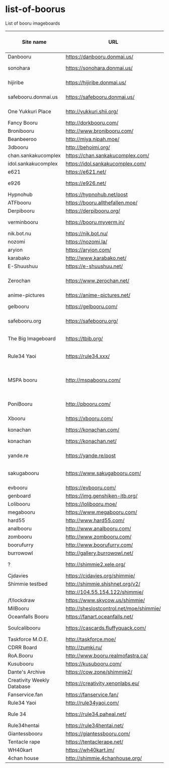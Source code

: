 # list-of-boorus
List of booru imageboards

| Site name                  | URL                                     | system                         | Approximate postcount (2020) | SFW/NSFW | Category  | Notes                                              | api example |
|----------------------------|-----------------------------------------|--------------------------------|------------------------------|----------|-----------|----------------------------------------------------|-------------|
| Danbooru                   | https://danbooru.donmai.us/             | danbooru                       | 3804k                        | NSFW     | Art       |                                                    |             |
| sonohara                   | https://sonohara.donmai.us/             | danbooru                       |                              | NSFW     | Art       | Uses danbooru database                             |             |
| hijiribe                   | https://hijiribe.donmai.us/             | danbooru                       |                              | NSFW     | Art       | Uses danbooru database                             |             |
| safebooru.donmai.us        | https://safebooru.donmai.us/            | danbooru                       |                              | SFW      | Art       | Uses danbooru database                             |             |
| One Yukkuri Place          | http://yukkuri.shii.org/                | danbooru                       | 79k                          | NSFW     | Art       | Same as oyp.yunyah.com                             |             |
| Fancy Booru                | http://dorkbooru.com/                   | danbooru                       | 5k                           | NSFW     | Art       |                                                    |             |
| Bronibooru                 | http://www.bronibooru.com/              | danbooru                       | 124k                         | SFW?     | Art       |                                                    |             |
| Beanbeeroo                 | http://miya.nipah.moe/                  | danbooru                       | 1k                           |          | Memes     |                                                    |             |
| 3dbooru                    | http://behoimi.org/                     | danbooru                       | 645k                         | NSFW     | Photos    |                                                    |             |
| chan.sankakucomplex        | https://chan.sankakucomplex.com/        | danbooru                       | 2017k                        | NSFW     | Art       |                                                    |             |
| idol.sankakucomplex        | https://idol.sankakucomplex.com/        | danbooru                       | 736k                         | NSFW     | Photos    |                                                    |             |
| e621                       | https://e621.net/                       | danbooru                       | 2166k                        | NSFW     | Art       |                                                    |             |
| e926                       | https://e926.net/                       | danbooru                       |                              | SFW      | Art       | Uses e621 database                                 |             |
| Hypnohub                   | https://hypnohub.net/post               | danbooru                       | 92k                          | NSFW     | Art       |                                                    |             |
| ATFbooru                   | https://booru.allthefallen.moe/         | danbooru                       | 292k                         | NSFW     | Art       |                                                    |             |
| Derpibooru                 | https://derpibooru.org/                 | philomena                      | 2287k                        | NSFW     | Art       |                                                    |             |
| verminbooru                | https://booru.myverm.in/                | szurubooru                     | 25k                          | SFW?     | Art       | Very low quality art                               |             |
| nik.bot.nu                 | https://nik.bot.nu/                     | ?                              | 3396k                        | NSFW     | Mixed     | Scraper                                            |             |
| nozomi                     | https://nozomi.la/                      | ?                              | 15626k                       | NSFW     | Art       | ???                                                |             |
| aryion                     | https://aryion.com/                     | g4?                            | 586k                         |          |           |                                                    |             |
| karabako                   | http://www.karabako.net/                | ?                              | 45k                          | SFW      | Art       |                                                    |             |
| E-Shuushuu                 | https://e-shuushuu.net/                 | ?                              | 1020k                        | SFW      | Art       | No api?                                            |             |
| Zerochan                   | https://www.zerochan.net/               | Zerochain (=lainchan = vichan) | 2873k                        | SFW      | Art       |                                                    |             |
| anime-pictures             | https://anime-pictures.net/             | ?                              | 637k                         | SFW      | Art       | No api?                                            |             |
| gelbooru                   | https://gelbooru.com/                   | gelbooru v0.2                  | 5162k                        | NSFW     | Art       |                                                    |             |
| safebooru.org              | https://safebooru.org/                  | gelbooru v0.2                  |                              | SFW      | Art       | Uses gelbooru database?                            |             |
| The Big Imageboard         | https://tbib.org/                       | gelbooru v0.2                  | 8222k                        | NSFW     | Art       | Combined all *.booru.org databases?                |             |
| Rule34 Yaoi                | https://rule34.xxx/                     | gelbooru v0.2                  | 3657k                        | NSFW     | Art       |                                                    |             |
| MSPA booru                 | http://mspabooru.com/                   | gelbooru v0.2                  | 176k                         | NSFW     | Art       | Same as mspa.booru.org, counter on booru.org wrong |             |
| PoniBooru                  | http://pbooru.com/                      | gelbooru v0.2                  | 305k                         |          |           |                                                    |             |
| Xbooru                     | https://xbooru.com/                     | gelbooru v0.1                  | 813k                         |          |           | Part of booru.org?                                 |             |
| konachan                   | https://konachan.com/                   | moebooru                       | 302k                         | NSFW     | Art       |                                                    |             |
| konachan                   | https://konachan.net/                   | moebooru                       |                              | SFW      | Art       | Uses konachan database                             |             |
| yande.re                   | https://yande.re/post                   | moebooru                       | 614k                         | NSFW     | Art       | This is moe.imouto                                 |             |
| sakugabooru                | https://www.sakugabooru.com/            | moebooru                       | 114k                         | SFW?     | Videos    | Also has sakuga.moe domain                         |             |
| evbooru                    | https://evbooru.com/                    | moebooru                       | 2k                           | NSFW     | Art       |                                                    |             |
| genboard                   | https://img.genshiken-itb.org/          | moebooru                       | 1k                           | SFW      | Art       |                                                    |             |
| Lolibooru                  | https://lolibooru.moe/                  | moebooru                       | 225k                         | NSFW     | Art       |                                                    |             |
| megabooru                  | https://www.megabooru.com/              | Shimmie                        | 370k                         | NSFW     | Art       |                                                    |             |
| hard55                     | http://www.hard55.com/                  | Shimmie                        | 84k                          | NSFW     | Art       |                                                    |             |
| analbooru                  | http://www.analbooru.com/               | Shimmie                        | 122k                         | NSFW     | Art       |                                                    |             |
| zombooru                   | http://www.zombooru.com/                | Shimmie                        | 81k                          | NSFW     | Art       |                                                    |             |
| boorufurry                 | http://www.boorufurry.com/              | Shimmie                        | 31k                          | NSFW     | Art       |                                                    |             |
| burrowowl                  | http://gallery.burrowowl.net/           | Shimmie                        | 44k                          | SFW      | Memes     |                                                    |             |
| ?                          | http://shimmie2.xele.org/               | Shimmie                        | 23k                          |          |           | Login required, private?                           |             |
| Cjdavies                   | https://cjdavies.org/shimmie/           | Shimmie                        | 1k                           |          | Personal  |                                                    |             |
| Shimmie testbed            | http://shimmie.shishnet.org/v2/         | Shimmie                        | 4k                           |          | Test      |                                                    |             |
|                            | http://104.55.154.122/shimmie/          | Shimmie                        | 1k                           |          | Personal  |                                                    |             |
| /f/lockdraw                | https://www.skycow.us/shimmie/          | Shimmie                        | 9k                           |          |           |                                                    |             |
| MilBooru                   | http://sheslostcontrol.net/moe/shimmie/ | Shimmie                        | 1k                           |          | Art       |                                                    |             |
| Oceanfalls Booru           | https://fanart.oceanfalls.net/          | Shimmie                        | 1k                           |          | Art       |                                                    |             |
| Soulcalibooru              | https://cascards.fluffyquack.com/       | Shimmie                        | 2k                           |          |           | Very large thumbnails                              |             |
| Taskforce M.O.E.           | http://taskforce.moe/                   | Shimmie                        | 2k                           |          | Art       |                                                    |             |
| CDRR Board                 | http://zumki.ru/                        | Shimmie                        | 20k                          |          | Art       |                                                    |             |
| RoA.Booru                  | http://www.booru.realmofastra.ca/       | Shimmie                        | 1k                           |          | Art       |                                                    |             |
| Kusubooru                  | https://kusubooru.com/                  | Shimmie                        | 13k                          |          | Art       |                                                    |             |
| Dante's Archive            | https://cow.zone/shimmie2/              | Shimmie                        | 1k                           |          | Personal  |                                                    |             |
| Creativity Weekly Database | https://creativity.xenonlabs.eu/        | Shimmie                        | 1k                           |          | Personal? |                                                    |             |
| Fanservice.fan             | https://fanservice.fan/                 | Shimmie                        | 11k                          | NSFW     | Art       |                                                    |             |
| Rule34 Yaoi                | http://rule34yaoi.com/                  | Shimmie                        | 1k                           | NSFW     | Art       |                                                    |             |
| Rule 34                    | https://rule34.paheal.net/              | Shimmie                        | 3531k                        | NSFW     | Art       | Very bad tagging                                   |             |
| Rule34hentai               | https://rule34hentai.net/               | Shimmie                        | 421k                         | NSFW     | Art       |                                                    |             |
| Giantessbooru              | https://giantessbooru.com/              | Shimmie                        | 256k                         | NSFW     | Art       |                                                    |             |
| Tentacle rape              | https://tentaclerape.net/               | Shimmie                        | 83k                          | NSFW     | Art       |                                                    |             |
| WH40kart                   | https://wh40kart.im/                    | Shimmie                        | 47k                          | SFW?     | Art       |                                                    |             |
| 4chan house                | http://shimmie.4chanhouse.org/          | Shimmie                        | 9k                           | NSFW     | Memes     | Almost no tags                                     |             |


